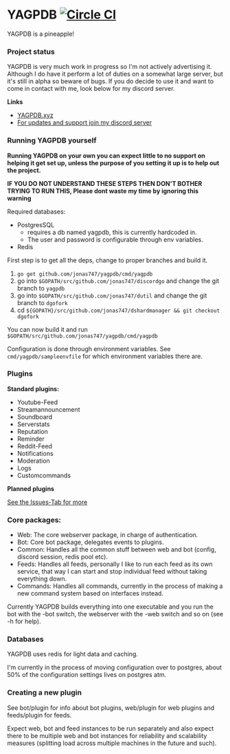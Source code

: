YAGPDB  [![Circle CI](https://circleci.com/gh/jonas747/yagpdb.svg?style=svg)](https://circleci.com/gh/jonas747/yagpdb) 
================
    

YAGPDB is a pineapple!

### Project status

YAGPDB is very much work in progress so I'm not actively advertising it. Although I do have it perform a lot of duties on a somewhat large server, but it's still in alpha so beware of bugs. If you do decide to use it and want to come in contact with me, look below for my discord server.

**Links**
 - [YAGPDB.xyz](http://yagpdb.xyz)
 - [For updates and support join my discord server](https://discord.gg/Cj6kCba)

### Running YAGPDB yourself

**Running YAGPDB on your own you can expect little to no support on helping it get set up, unless the purpose of you setting it up is to help out the project.**

**IF YOU DO NOT UNDERSTAND THESE STEPS THEN DON'T BOTHER TRYING TO RUN THIS, Please dont waste my time by ignoring this warning**

Required databases: 
 - PostgresSQL
     + requires a db named yagpdb, this is currently hardcoded in.
     + The user and password is configurable through env variables.
 - Redis

First step is to get all the deps, change to proper branches and build it.

1. `go get github.com/jonas747/yagpdb/cmd/yagpdb`
2. go into `$GOPATH/src/github.com/jonas747/discordgo` and change the git branch to `yagpdb`
2. go into `$GOPATH/src/github.com/jonas747/dutil` and change the git branch to `dgofork`
3. cd `${GOPATH}/src/github.com/jonas747/dshardmanager && git checkout dgofork`


You can now build it and run `$GOPATH/src/github.com/jonas747/yagpdb/cmd/yagpdb`

Configuration is done through environment variables. See `cmd/yagpdb/sampleenvfile` for which environment variables there are.


### Plugins

**Standard plugins:**

* Youtube-Feed
* Streamannouncement
* Soundboard
* Serverstats
* Reputation
* Reminder
* Reddit-Feed
* Notifications
* Moderation
* Logs
* Customcommands

**Planned plugins**

[See the Issues-Tab for more](https://github.com/jonas747/yagpdb/issues)

### Core packages:

- Web: The core webserver package, in charge of authentication.
- Bot: Core bot package, delegates events to plugins.
- Common: Handles all the common stuff between web and bot (config, discord session, redis pool etc).
- Feeds: Handles all feeds, personally I like to run each feed as its own service, that way I can start and stop individual feed without   taking everything down.
- Commands: Handles all commands, currently in the process of making a new command system based on interfaces instead.

Currently YAGPDB builds everything into one executable and you run the bot with the -bot switch, the webserver with the -web switch and so on (see -h for help).

### Databases

YAGPDB uses redis for light data and caching.

I'm currently in the process of moving configuration over to postgres, about 50% of the configuration settings lives on postgres atm.

### Creating a new plugin

See bot/plugin for info about bot plugins, web/plugin for web plugins and feeds/plugin for feeds.

Expect web, bot and feed instances to be run separately and also expect there to be multiple web and bot instances for reliability and scalability measures (splitting load across multiple machines in the future and such).
